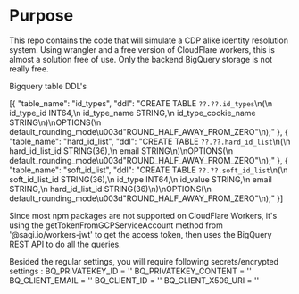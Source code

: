 # Purpose

This repo contains the code that will simulate a CDP alike identity resolution system.
Using wrangler and a free version of CloudFlare workers, this is almost a solution free of use.
Only the backend BigQuery storage is not really free.

Bigquery table DDL's

[{
  "table_name": "id_types",
  "ddl": "CREATE TABLE `??.??.id_types`\n(\n  id_type_id INT64,\n  id_type_name STRING,\n  id_type_cookie_name STRING\n)\nOPTIONS(\n  default_rounding_mode\u003d\"ROUND_HALF_AWAY_FROM_ZERO\"\n);"
}, {
  "table_name": "hard_id_list",
  "ddl": "CREATE TABLE `??.??.hard_id_list`\n(\n  hard_id_list_id STRING(36),\n  email STRING\n)\nOPTIONS(\n  default_rounding_mode\u003d\"ROUND_HALF_AWAY_FROM_ZERO\"\n);"
}, {
  "table_name": "soft_id_list",
  "ddl": "CREATE TABLE `??.??.soft_id_list`\n(\n  soft_id_list_id STRING(36),\n  id_type INT64,\n  id_value STRING,\n  email STRING,\n  hard_id_list_id STRING(36)\n)\nOPTIONS(\n  default_rounding_mode\u003d\"ROUND_HALF_AWAY_FROM_ZERO\"\n);"
}]

Since most npm packages are not supported on CloudFlare Workers, it's using the getTokenFromGCPServiceAccount method from '@sagi.io/workers-jwt' to get the access token, then uses the BigQuery REST API to do all the queries.

Besided the regular settings, you will require following secrets/encrypted settings :
BQ_PRIVATEKEY_ID = ''
BQ_PRIVATEKEY_CONTENT = ''
BQ_CLIENT_EMAIL = ''
BQ_CLIENT_ID = ''
BQ_CLIENT_X509_URI = ''